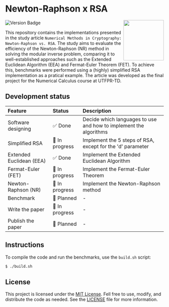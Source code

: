 # Newton-Raphson x RSA

<img align="right" width="128px" src="./.media/math.png">

![Version Badge](https://img.shields.io/badge/status-in%20development-red)

This repository contains the implementations presented in the study article `Numerical Methods in Cryptography: Newton-Raphson vs. RSA`. The study aims to evaluate the efficiency of the Newton-Raphson (NR) method in solving the modular inverse problem, comparing it to well-established approaches such as the Extended Euclidean Algorithm (EEA) and Fermat-Euler Theorem (FET). To achieve this, benchmarks were performed using a (highly) simplified RSA implementation as a pratical example. The article was developed as the final project for the Numerical Calculus course at UTFPR-TD.

## Development status

<!---
Possible status:
:white_check_mark: Done
:black_square_button: In progress
:white_square_button: Planned
--->

| Feature                  | Status                             | Description |
|:-------------------------|:-----------------------------------|:------------|
| Software designing       | :white_check_mark: Done            | Decide which languages to use and how to implement the algorithms |
| Simplified RSA           | :black_square_button: In progress  | Implement the 5 steps of RSA, except for the 'd' parameter |
| Extended Euclidean (EEA) | :white_check_mark: Done            | Implement the Extended Euclidean Algorithm |
| Fermat-Euler (FET)       | :black_square_button: In progress  | Implement the Fermat-Euler Theorem |
| Newton-Raphson (NR)      | :black_square_button: In progress  | Implement the Newton-Raphson method |
| Benchmark                | :white_square_button: Planned      | - |
| Write the paper          | :black_square_button: In progress  | - |
| Publish the paper        | :white_square_button: Planned      | - |

## Instructions

To compile the code and run the benchmarks, use the `build.sh` script:

```bash
$ ./build.sh
```

## License

This project is licensed under the [MIT License](https://opensource.org/licence/MIT). Fell free to use, modify, and distribute the code as needed. See the [LICENSE](LICENSE) file for more information.
